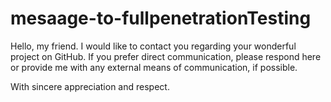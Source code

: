 # mesaage-to-fullpenetrationTesting
Hello, my friend.
I would like to contact you regarding your wonderful project on GitHub.
If you prefer direct communication, please respond here or provide me with any external means of communication, if possible.

With sincere appreciation and respect.
